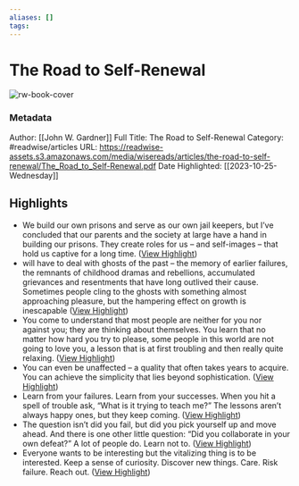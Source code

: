 ```yaml
---
aliases: []
tags:
---
```

# The Road to Self-Renewal

![rw-book-cover](https://readwise-assets.s3.amazonaws.com/media/uploaded_book_covers/profile_200658/2Ke1g8H5s3Vl9VIh6NtsWJaYQxHt5B6nIi-uhKLzGdw-cover_NiQ0UpC.png)
### Metadata
Author: [[John W. Gardner]]
Full Title: The Road to Self-Renewal
Category: #readwise/articles
URL: https://readwise-assets.s3.amazonaws.com/media/wisereads/articles/the-road-to-self-renewal/The_Road_to_Self-Renewal.pdf
Date Highlighted: [[2023-10-25-Wednesday]]

## Highlights
- We build our own prisons and serve as our own jail keepers, but I’ve concluded that our parents and the society at large have a hand in building our prisons. They create roles for us – and self-images – that hold us captive for a long time. ([View Highlight](https://read.readwise.io/read/01hdg03tcpwgyd5wgw21h9jdtm))
- will have to deal with ghosts of the past – the memory of earlier failures, the remnants of childhood dramas and rebellions, accumulated grievances and resentments that have long outlived their cause. Sometimes people cling to the ghosts with something almost approaching pleasure, but the hampering effect on growth is inescapable ([View Highlight](https://read.readwise.io/read/01hdg04dm61pmjz7ncryv2nytg))
- You come to understand that most people are neither for you nor against you; they are thinking about themselves. You learn that no matter how hard you try to please, some people in this world are not going to love you, a lesson that is at first troubling and then really quite relaxing. ([View Highlight](https://read.readwise.io/read/01hdkgynykvjpnwyrbyax0y924))
- You can even be unaffected – a quality that often takes years to acquire. You can achieve the simplicity that lies beyond sophistication. ([View Highlight](https://read.readwise.io/read/01hdkh7m60ztjaxv8xfd5cwm2h))
- Learn from your failures. Learn from your successes. When you hit a spell of trouble ask, “What is it trying to teach me?” The lessons aren’t always happy ones, but they keep coming. ([View Highlight](https://read.readwise.io/read/01hdg05rjejb3wjqmtq5qyetdp))
- The question isn’t did you fail, but did you pick yourself up and move ahead. And there is one other little question: “Did you collaborate in your own defeat?” A lot of people do. Learn not to. ([View Highlight](https://read.readwise.io/read/01hdkh6mryqmg86pq16wg5c2d8))
- Everyone wants to be interesting but the vitalizing thing is to be interested. Keep a sense of curiosity. Discover new things. Care. Risk failure. Reach out. ([View Highlight](https://read.readwise.io/read/01hdkhd0y47m6g8jx6hv2twx95))
